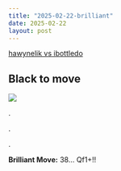 ```yaml
---
title: "2025-02-22-brilliant"
date: 2025-02-22
layout: post
---
```


[hawynelik vs ibottledo](https://www.chess.com/analysis/game/live/123159950004?move=75&tab=review)

## Black to move

![](/RecordMyBrilliancy/images/2025-02-22-brilliant.png)

.

.

.

**Brilliant Move:** 38... Qf1+!!


